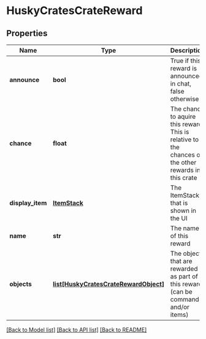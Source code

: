# HuskyCratesCrateReward

## Properties
Name | Type | Description | Notes
------------ | ------------- | ------------- | -------------
**announce** | **bool** | True if this reward is announced in chat, false otherwise | 
**chance** | **float** | The chance to aquire this reward. This is relative to the chances of the other rewards in this crate | 
**display_item** | [**ItemStack**](ItemStack.md) | The ItemStack that is shown in the UI | 
**name** | **str** | The name of this reward | 
**objects** | [**list[HuskyCratesCrateRewardObject]**](HuskyCratesCrateRewardObject.md) | The objects that are rewarded as part of this reward (can be commands and/or items) | 

[[Back to Model list]](../README.md#documentation-for-models) [[Back to API list]](../README.md#documentation-for-api-endpoints) [[Back to README]](../README.md)


